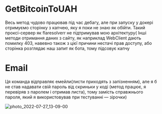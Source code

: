 # GetBitcoinToUAH
Весь метод чудово працював під час дебагу, але при запуску у докері отримуємо сторінку з капчею, яку я поки не знаю як обійти.
Такий проксі-сервер як flaresolverr не підтримував мою архітектуру(
Інші методи отримання даних з сайту, як наприклад WebClient дають помилку 403, навевно також з цієї причини нестачі прав доступу, або сторінка розглядає наш запит як бота, тому підсовує капчу
# Email
Ця команда відправляє емейли(листи приходять з запізненням),
але я б не став надавати свій пароль від скриньки у коді (метод працює, я перевіряв з паролем і отримав листа), тому замість справжнього пароля, який я використовував при тестуванні — зірочки)

![photo_2022-07-27_13-09-00](https://user-images.githubusercontent.com/110110478/181267276-ebee291f-4731-478b-9c32-af9cb40fbec1.jpg)
